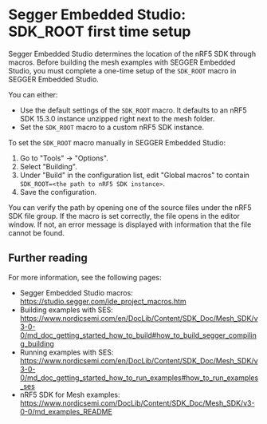 # Segger Embedded Studio: SDK_ROOT first time setup

Segger Embedded Studio determines the location of the nRF5 SDK through macros.
Before building the mesh examples with SEGGER Embedded Studio, you must complete
a one-time setup of the `SDK_ROOT` macro in SEGGER Embedded Studio. 

You can either:
- Use the default settings of the `SDK_ROOT` macro. It defaults to an nRF5 SDK 15.3.0
instance unzipped right next to the mesh folder.
- Set the `SDK_ROOT` macro to a custom nRF5 SDK instance.

To set the `SDK_ROOT` macro manually in SEGGER Embedded Studio:
1. Go to "Tools" -> "Options".
2. Select "Building".
3. Under "Build" in the configuration list, edit "Global macros" to
contain `SDK_ROOT=<the path to nRF5 SDK instance>`.
4. Save the configuration.

You can verify the path by opening one of the source files under the nRF5 SDK
file group. If the macro is set correctly, the file opens in the editor
window. If not, an error message is displayed with information that the file cannot
be found.

## Further reading

For more information, see the following pages:
- Segger Embedded Studio macros: https://studio.segger.com/ide_project_macros.htm
- Building examples with SES: https://www.nordicsemi.com/en/DocLib/Content/SDK_Doc/Mesh_SDK/v3-0-0/md_doc_getting_started_how_to_build#how_to_build_segger_compiling_building
- Running examples with SES: https://www.nordicsemi.com/en/DocLib/Content/SDK_Doc/Mesh_SDK/v3-0-0/md_doc_getting_started_how_to_run_examples#how_to_run_examples_ses
- nRF5 SDK for Mesh examples: https://www.nordicsemi.com/DocLib/Content/SDK_Doc/Mesh_SDK/v3-0-0/md_examples_README
